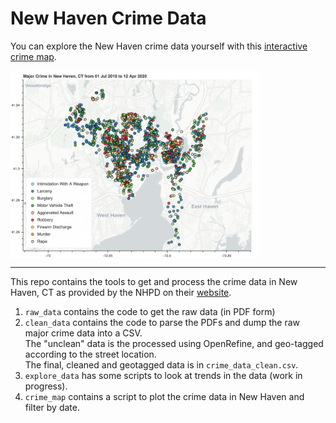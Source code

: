 # New Haven Crime Data 

You can explore the New Haven crime data yourself with this [interactive crime map](https://new-haven-crime-data.herokuapp.com/).

<a href="https://new-haven-crime-data.herokuapp.com/"><img align="center" alt="New Haven Crime" src="./images/crime_map.png" width="400" /></a>

---

This repo contains the tools to get and process the crime data in New Haven, CT as provided by the NHPD on their [website](https://www.newhavenct.gov/gov/depts/nhpd/compstat_reports.htm).

1. `raw_data` contains the code to get the raw data (in PDF form)
2. `clean_data` contains the code to parse the PDFs and dump the raw major crime data into a CSV.  
   The "unclean" data is the processed using OpenRefine, and geo-tagged according to the street location.  
   The final, cleaned and geotagged data is in `crime_data_clean.csv`.
3. `explore_data` has some scripts to look at trends in the data (work in progress).
4. `crime_map` contains a script to plot the crime data in New Haven and filter by date. 



